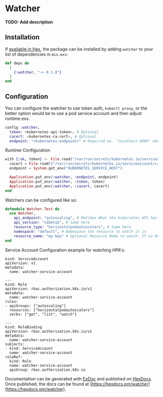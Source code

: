 # Watcher

**TODO: Add description**

## Installation

If [available in Hex](https://hex.pm/docs/publish), the package can be installed
by adding `watcher` to your list of dependencies in `mix.exs`:

```elixir
def deps do
  [
    {:watcher, "~> 0.1.0"}
  ]
end
```

## Configuration

You can configure the watcher to use token auth, `kubectl proxy`, or the better option would be to use a pod service account and then adjust runtime.exs.

```config.exs
config :watcher,
  token: <kubernetes-api-token>, # Optional
  cacert: <kubernetes-ca-cert>, # Optional
  endpoint: "<kubernetes-endpoint>" # Required ex. "localhost:8080" when using `kubctl proxy --port=8080`

```

Runtime Configuration

```runtime.exs
with {:ok, token} <- File.read("/var/run/secrets/kubernetes.io/serviceaccount/token") do
  cacert = File.read!("/var/run/secrets/kubernetes.io/serviceaccount/ca.crt")
  endpoint = System.get_env("KUBERNETES_SERVICE_HOST")

  Application.put_env(:watcher, :endpoint, endpoint)
  Application.put_env(:watcher, :token, token)
  Application.put_env(:watcher, :cacert, cacert)
end
```

Watchers can be configured like so:
```MyWatcher.ex
defmodule Watcher.Test do
  use Watcher,
    api_endpoint: "autoscaling", # Matches What the Kubernetes API has
    api_version: "v2beta2", # Same here
    resource_type: "horizontalpodautoscalers", # Same here
    namespace: "default", # Namespace the resource to watch is in
    resource_name: "my-hpa" # Optional Resource Name to watch. If no Resource Name provided defaults to watching all.
end
```

Service Account Configuration example for watching HPA's:
```
kind: ServiceAccount
apiVersion: v1
metadata:
  name: watcher-service-account

---
kind: Role
apiVersion: rbac.authorization.k8s.io/v1
metadata:
  name: watcher-service-account
rules:
- apiGroups: ["autoscaling"]
  resources: ["horizontalpodautoscalers"]
  verbs: ["get", "list", "watch"]

---
kind: RoleBinding
apiVersion: rbac.authorization.k8s.io/v1
metadata:
  name: watcher-service-account
subjects:
- kind: ServiceAccount
  name: watcher-service-account
roleRef:
  kind: Role
  name: watcher-service-account
  apiGroup: rbac.authorization.k8s.io

```
Documentation can be generated with [ExDoc](https://github.com/elixir-lang/ex_doc)
and published on [HexDocs](https://hexdocs.pm). Once published, the docs can
be found at [https://hexdocs.pm/watcher](https://hexdocs.pm/watcher).

